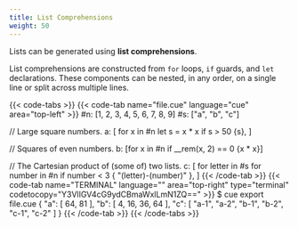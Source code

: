 ```yaml
---
title: List Comprehensions
weight: 50
---
```


Lists can be generated using **list comprehensions**.

List comprehensions are constructed from
`for` loops, `if` guards, and `let` declarations.
These components can be nested, in any order,
on a single line or split across multiple lines.

{{< code-tabs >}}
{{< code-tab name="file.cue" language="cue" area="top-left" >}}
#n: [1, 2, 3, 4, 5, 6, 7, 8, 9]
#s: ["a", "b", "c"]

// Large square numbers.
a: [
	for x in #n
	let s = x * x
	if s > 50 {s},
]

// Squares of even numbers.
b: [for x in #n if __rem(x, 2) == 0 {x * x}]

// The Cartesian product of (some of) two lists.
c: [
	for letter in #s
	for number in #n
	if number < 3 {
		"\(letter)-\(number)"
	},
]
{{< /code-tab >}}
{{< code-tab name="TERMINAL" language="" area="top-right" type="terminal" codetocopy="Y3VlIGV4cG9ydCBmaWxlLmN1ZQ==" >}}
$ cue export file.cue
{
    "a": [
        64,
        81
    ],
    "b": [
        4,
        16,
        36,
        64
    ],
    "c": [
        "a-1",
        "a-2",
        "b-1",
        "b-2",
        "c-1",
        "c-2"
    ]
}
{{< /code-tab >}}
{{< /code-tabs >}}
